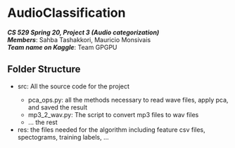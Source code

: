 # AudioClassification
***CS 529 Spring 20, Project 3 (Audio categorization)***<br>
***Members***: Sahba Tashakkori, Mauricio Monsivais <br>
***Team name on Kaggle***: Team GPGPU<br>
## Folder Structure
* src: All the source code for the project</li>
  * pca_ops.py: all the methods necessary to read wave files, apply pca, and saved the result
  * mp3_2_wav.py: The script to convert mp3 files to wav files
  * ... the rest
* res: the files needed for the algorithm including feature csv files, spectograms, training labels, ...</li>

